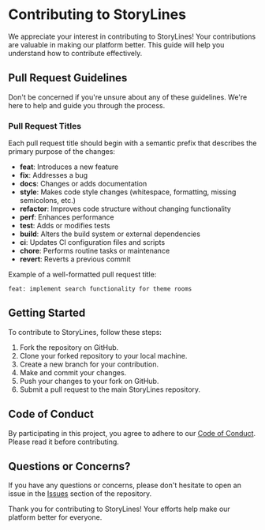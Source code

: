 # Contributing to StoryLines

We appreciate your interest in contributing to StoryLines! Your contributions are valuable in making our platform better. This guide will help you understand how to contribute effectively.

## Pull Request Guidelines

Don't be concerned if you're unsure about any of these guidelines. We're here to help and guide you through the process.

### Pull Request Titles

Each pull request title should begin with a semantic prefix that describes the primary purpose of the changes:

* **feat**: Introduces a new feature
* **fix**: Addresses a bug
* **docs**: Changes or adds documentation
* **style**: Makes code style changes (whitespace, formatting, missing semicolons, etc.)
* **refactor**: Improves code structure without changing functionality
* **perf**: Enhances performance
* **test**: Adds or modifies tests
* **build**: Alters the build system or external dependencies
* **ci**: Updates CI configuration files and scripts
* **chore**: Performs routine tasks or maintenance
* **revert**: Reverts a previous commit

Example of a well-formatted pull request title:
```
feat: implement search functionality for theme rooms
```

## Getting Started

To contribute to StoryLines, follow these steps:

1. Fork the repository on GitHub.
2. Clone your forked repository to your local machine.
3. Create a new branch for your contribution.
4. Make and commit your changes.
5. Push your changes to your fork on GitHub.
6. Submit a pull request to the main StoryLines repository.

## Code of Conduct

By participating in this project, you agree to adhere to our [Code of Conduct](CODE_OF_CONDUCT.md). Please read it before contributing.

## Questions or Concerns?

If you have any questions or concerns, please don't hesitate to open an issue in the [Issues](https://github.com/praneethravuri/storylines-v2/issues) section of the repository.

Thank you for contributing to StoryLines! Your efforts help make our platform better for everyone.